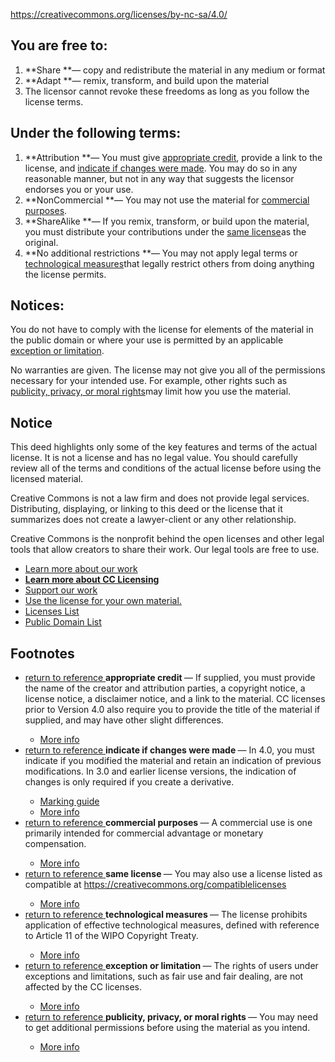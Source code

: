 https://creativecommons.org/licenses/by-nc-sa/4.0/

## You are free to:

1. **Share **— copy and redistribute the material in any medium or format
2. **Adapt **— remix, transform, and build upon the material
3. The licensor cannot revoke these freedoms as long as you follow the license terms.

## Under the following terms:

1. **Attribution **— You must give [appropriate credit](https://creativecommons.org/licenses/by-nc-sa/4.0/#ref-appropriate-credit), provide a link to the license, and [indicate if changes were made](https://creativecommons.org/licenses/by-nc-sa/4.0/#ref-indicate-changes). You may do so in any reasonable manner, but not in any way that suggests the licensor endorses you or your use.
2. **NonCommercial **— You may not use the material for [commercial purposes](https://creativecommons.org/licenses/by-nc-sa/4.0/#ref-commercial-purposes).
3. **ShareAlike **— If you remix, transform, or build upon the material, you must distribute your contributions under the [same license](https://creativecommons.org/licenses/by-nc-sa/4.0/#ref-same-license)as the original.
4. **No additional restrictions **— You may not apply legal terms or [technological measures](https://creativecommons.org/licenses/by-nc-sa/4.0/#ref-technological-measures)that legally restrict others from doing anything the license permits.

## Notices:

You do not have to comply with the license for elements of the material in the public domain or where your use is permitted by an applicable [exception or limitation](https://creativecommons.org/licenses/by-nc-sa/4.0/#ref-exception-or-limitation).

No warranties are given. The license may not give you all of the permissions necessary for your intended use. For example, other rights such as [publicity, privacy, or moral rights](https://creativecommons.org/licenses/by-nc-sa/4.0/#ref-publicity-privacy-or-moral-rights)may limit how you use the material.

##  Notice

This deed highlights only some of the key features and terms of the actual license. It is not a license and has no legal value. You should carefully review all of the terms and conditions of the actual license before using the licensed material.

Creative Commons is not a law firm and does not provide legal services. Distributing, displaying, or linking to this deed or the license that it summarizes does not create a lawyer-client or any other relationship.

Creative Commons is the nonprofit behind the open licenses and other legal tools that allow creators to share their work. Our legal tools are free to use.

- [Learn more about our work](https://creativecommons.org/about/)
- **[Learn more about CC Licensing](https://creativecommons.org/share-your-work/cclicenses/)**
- [Support our work](https://creativecommons.org/donate/)
- [Use the license for your own material.](https://creativecommons.org/choose/)
- [Licenses List](https://creativecommons.org/licenses/list.en)
- [Public Domain List](https://creativecommons.org/publicdomain/list.en)

<footer><article class="footnotes"><h2 id="footnotes">Footnotes</h2><ul><li><article class="note" id="ref-appropriate-credit"><a href="https://creativecommons.org/licenses/by-nc-sa/4.0/#src-appropriate-credit"><span class="icon-replace fa-angle-up"></span><span> </span><span>return to reference</span><span> </span></a><strong>appropriate credit<span> </span></strong>— If supplied, you must provide the name of the creator and attribution parties, a copyright notice, a license notice, a disclaimer notice, and a link to the material. CC licenses prior to Version 4.0 also require you to provide the title of the material if supplied, and may have other slight differences.<ul><li><a href="https://wiki.creativecommons.org/License_Versions#Detailed_attribution_comparison_chart">More info</a></li></ul></article></li><li><article class="note" id="ref-indicate-changes"><a href="https://creativecommons.org/licenses/by-nc-sa/4.0/#src-indicate-changes"><span class="icon-replace fa-angle-up"></span><span> </span><span>return to reference</span><span> </span></a><strong>indicate if changes were made<span> </span></strong>— In 4.0, you must indicate if you modified the material and retain an indication of previous modifications. In 3.0 and earlier license versions, the indication of changes is only required if you create a derivative.<ul><li><a href="https://wiki.creativecommons.org/Best_practices_for_attribution#This_is_a_good_attribution_for_material_you_modified_slightly">Marking guide</a></li><li><a href="https://wiki.creativecommons.org/License_Versions#Modifications_and_adaptations_must_be_marked_as_such">More info</a></li></ul></article></li><li><article class="note" id="ref-commercial-purposes"><a href="https://creativecommons.org/licenses/by-nc-sa/4.0/#src-commercial-purposes"><span class="icon-replace fa-angle-up"></span><span> </span><span>return to reference</span><span> </span></a><strong>commercial purposes<span> </span></strong>— A commercial use is one primarily intended for commercial advantage or monetary compensation.<ul><li><a href="https://creativecommons.org/faq/#does-my-use-violate-the-noncommercial-clause-of-the-licenses">More info</a></li></ul></article></li><li><article class="note" id="ref-same-license"><a href="https://creativecommons.org/licenses/by-nc-sa/4.0/#src-same-license"><span class="icon-replace fa-angle-up"></span><span> </span><span>return to reference</span><span> </span></a><strong>same license<span> </span></strong>— You may also use a license listed as compatible at<span> </span><a href="https://creativecommons.org/compatiblelicenses">https://creativecommons.org/compatiblelicenses</a><ul><li><a href="https://creativecommons.org/faq/#if-i-derive-or-adapt-material-offered-under-a-creative-commons-license-which-cc-licenses-can-i-use">More info</a></li></ul></article></li><li><article class="note" id="ref-technological-measures"><a href="https://creativecommons.org/licenses/by-nc-sa/4.0/#src-technological-measures"><span class="icon-replace fa-angle-up"></span><span> </span><span>return to reference</span><span> </span></a><strong>technological measures<span> </span></strong>— The license prohibits application of effective technological measures, defined with reference to Article 11 of the WIPO Copyright Treaty.<ul><li><a href="https://wiki.creativecommons.org/License_Versions#Application_of_effective_technological_measures_by_users_of_CC-licensed_works_prohibited">More info</a></li></ul></article></li><li><article class="note" id="ref-exception-or-limitation"><a href="https://creativecommons.org/licenses/by-nc-sa/4.0/#src-exception-or-limitation"><span class="icon-replace fa-angle-up"></span><span> </span><span>return to reference</span><span> </span></a><strong>exception or limitation<span> </span></strong>— The rights of users under exceptions and limitations, such as fair use and fair dealing, are not affected by the CC licenses.<ul><li><a href="https://wiki.creativecommons.org/Frequently_Asked_Questions#Do_Creative_Commons_licenses_affect_exceptions_and_limitations_to_copyright.2C_such_as_fair_dealing_and_fair_use.3F">More info</a></li></ul></article></li><li><article class="note" id="ref-publicity-privacy-or-moral-rights"><a href="https://creativecommons.org/licenses/by-nc-sa/4.0/#src-publicity-privacy-or-moral-rights"><span class="icon-replace fa-angle-up"></span><span> </span><span>return to reference</span><span> </span></a><strong>publicity, privacy, or moral rights<span> </span></strong>— You may need to get additional permissions before using the material as you intend.<ul><li><a href="https://wiki.creativecommons.org/Considerations_for_licensors_and_licensees">More info</a></li></ul></article></li></ul></article></footer>